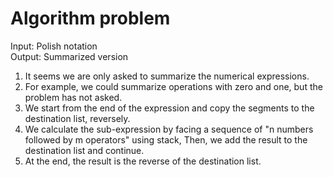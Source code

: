 # Algorithm problem
Input: Polish notation\
Output: Summarized version

1. It seems we are only asked to summarize the numerical expressions. 
2. For example, we could summarize operations with zero and one, but the problem has not asked. 
3. We start from the end of the expression and copy the segments to the destination list, reversely. 
4. We calculate the sub-expression by facing a sequence of "n numbers followed by m operators" using stack, 
Then, we add the result to the destination list and continue. 
5. At the end, the result is the reverse of the destination list.
